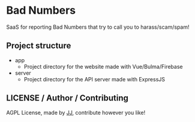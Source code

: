 # Bad Numbers
SaaS for reporting Bad Numbers that try to call you to harass/scam/spam!

## Project structure
- app
    - Project directory for the website made with Vue/Bulma/Firebase
- server
    - Project directory for the API server made with ExpressJS

## LICENSE / Author / Contributing
AGPL License, made by [JJ](https://github.com/Jaimeloeuf), contribute however you like!